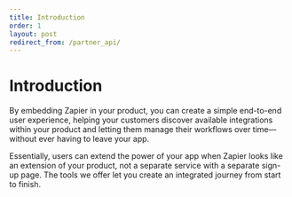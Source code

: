 ```yaml
---
title: Introduction
order: 1
layout: post
redirect_from: /partner_api/
---
```


# Introduction

By embedding Zapier in your product, you can create a simple end-to-end user experience, helping your customers discover available integrations within your product and letting them manage their workflows over time—without ever having to leave your app.

Essentially, users can extend the power of your app when Zapier looks like an extension of your product, not a separate service with a separate sign-up page. The tools we offer let you create an integrated journey from start to finish.   

